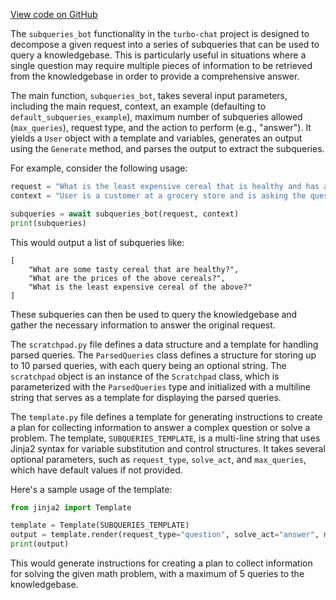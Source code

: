 [View code on GitHub](https://github.com/creatorrr/turbo-chat/tree/master/.autodoc/docs/json/turbo_chat/bots/subqueries)

The `subqueries_bot` functionality in the `turbo-chat` project is designed to decompose a given request into a series of subqueries that can be used to query a knowledgebase. This is particularly useful in situations where a single question may require multiple pieces of information to be retrieved from the knowledgebase in order to provide a comprehensive answer.

The main function, `subqueries_bot`, takes several input parameters, including the main request, context, an example (defaulting to `default_subqueries_example`), maximum number of subqueries allowed (`max_queries`), request type, and the action to perform (e.g., "answer"). It yields a `User` object with a template and variables, generates an output using the `Generate` method, and parses the output to extract the subqueries.

For example, consider the following usage:

```python
request = "What is the least expensive cereal that is healthy and has a low calorie content but is also tasty?"
context = "User is a customer at a grocery store and is asking the question to the store manager."

subqueries = await subqueries_bot(request, context)
print(subqueries)
```

This would output a list of subqueries like:

```
[
    "What are some tasty cereal that are healthy?",
    "What are the prices of the above cereals?",
    "What is the least expensive cereal of the above?"
]
```

These subqueries can then be used to query the knowledgebase and gather the necessary information to answer the original request.

The `scratchpad.py` file defines a data structure and a template for handling parsed queries. The `ParsedQueries` class defines a structure for storing up to 10 parsed queries, with each query being an optional string. The `scratchpad` object is an instance of the `Scratchpad` class, which is parameterized with the `ParsedQueries` type and initialized with a multiline string that serves as a template for displaying the parsed queries.

The `template.py` file defines a template for generating instructions to create a plan for collecting information to answer a complex question or solve a problem. The template, `SUBQUERIES_TEMPLATE`, is a multi-line string that uses Jinja2 syntax for variable substitution and control structures. It takes several optional parameters, such as `request_type`, `solve_act`, and `max_queries`, which have default values if not provided.

Here's a sample usage of the template:

```python
from jinja2 import Template

template = Template(SUBQUERIES_TEMPLATE)
output = template.render(request_type="question", solve_act="answer", max_queries=5, context="A complex math problem", request="Solve the equation x^2 + 2x - 3 = 0")
print(output)
```

This would generate instructions for creating a plan to collect information for solving the given math problem, with a maximum of 5 queries to the knowledgebase.

